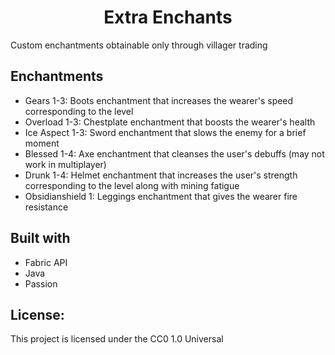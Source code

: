 <h1 align="center" id="title">Extra Enchants</h1>

<p id="description">Custom enchantments obtainable only through villager trading</p>
  
<h2>Enchantments</h2>

*   Gears 1-3: Boots enchantment that increases the wearer's speed corresponding to the level
*   Overload 1-3: Chestplate enchantment that boosts the wearer's health
*   Ice Aspect 1-3: Sword enchantment that slows the enemy for a brief moment
*   Blessed 1-4: Axe enchantment that cleanses the user's debuffs (may not work in multiplayer)
*   Drunk 1-4: Helmet enchantment that increases the user's strength corresponding to the level along with mining fatigue
*   Obsidianshield 1: Leggings enchantment that gives the wearer fire resistance


<h2>Built with</h2>

*   Fabric API
*   Java
*   Passion

<h2>License:</h2>
This project is licensed under the CC0 1.0 Universal
